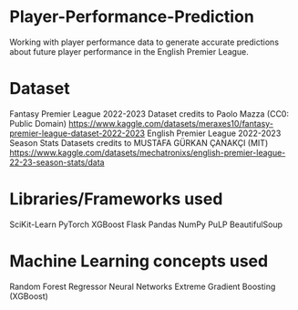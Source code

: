 # Player-Performance-Prediction
Working with player performance data to generate accurate predictions about future player performance in the English Premier League.
# Dataset 
Fantasy Premier League 2022-2023 Dataset credits to Paolo Mazza (CC0: Public Domain)
https://www.kaggle.com/datasets/meraxes10/fantasy-premier-league-dataset-2022-2023
English Premier League 2022-2023 Season Stats Datasets credits to MUSTAFA GÜRKAN ÇANAKÇI (MIT)
https://www.kaggle.com/datasets/mechatronixs/english-premier-league-22-23-season-stats/data
# Libraries/Frameworks used
SciKit-Learn
PyTorch
XGBoost
Flask
Pandas
NumPy
PuLP
BeautifulSoup
# Machine Learning concepts used
Random Forest Regressor
Neural Networks
Extreme Gradient Boosting (XGBoost)
